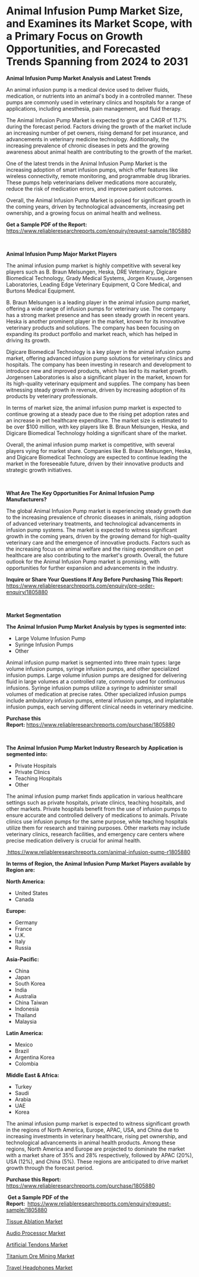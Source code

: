 <p><h1>Animal Infusion Pump Market Size, and Examines its Market Scope, with a Primary Focus on Growth Opportunities, and Forecasted Trends Spanning from 2024 to 2031</h1></p><p><strong>Animal Infusion Pump Market Analysis and Latest Trends</strong></p>
<p><p>An animal infusion pump is a medical device used to deliver fluids, medication, or nutrients into an animal's body in a controlled manner. These pumps are commonly used in veterinary clinics and hospitals for a range of applications, including anesthesia, pain management, and fluid therapy.</p><p>The Animal Infusion Pump Market is expected to grow at a CAGR of 11.7% during the forecast period. Factors driving the growth of the market include an increasing number of pet owners, rising demand for pet insurance, and advancements in veterinary medicine technology. Additionally, the increasing prevalence of chronic diseases in pets and the growing awareness about animal health are contributing to the growth of the market.</p><p>One of the latest trends in the Animal Infusion Pump Market is the increasing adoption of smart infusion pumps, which offer features like wireless connectivity, remote monitoring, and programmable drug libraries. These pumps help veterinarians deliver medications more accurately, reduce the risk of medication errors, and improve patient outcomes.</p><p>Overall, the Animal Infusion Pump Market is poised for significant growth in the coming years, driven by technological advancements, increasing pet ownership, and a growing focus on animal health and wellness.</p></p>
<p><strong>Get a Sample PDF of the Report:&nbsp;</strong> <a href="https://www.reliableresearchreports.com/enquiry/request-sample/1805880">https://www.reliableresearchreports.com/enquiry/request-sample/1805880</a></p>
<p>&nbsp;</p>
<p><strong>Animal Infusion Pump Major Market Players</strong></p>
<p><p>The animal infusion pump market is highly competitive with several key players such as B. Braun Melsungen, Heska, DRE Veterinary, Digicare Biomedical Technology, Grady Medical Systems, Jorgen Kruuse, Jorgensen Laboratories, Leading Edge Veterinary Equipment, Q Core Medical, and Burtons Medical Equipment.</p><p>B. Braun Melsungen is a leading player in the animal infusion pump market, offering a wide range of infusion pumps for veterinary use. The company has a strong market presence and has seen steady growth in recent years. Heska is another prominent player in the market, known for its innovative veterinary products and solutions. The company has been focusing on expanding its product portfolio and market reach, which has helped in driving its growth.</p><p>Digicare Biomedical Technology is a key player in the animal infusion pump market, offering advanced infusion pump solutions for veterinary clinics and hospitals. The company has been investing in research and development to introduce new and improved products, which has led to its market growth. Jorgensen Laboratories is also a significant player in the market, known for its high-quality veterinary equipment and supplies. The company has been witnessing steady growth in revenue, driven by increasing adoption of its products by veterinary professionals.</p><p>In terms of market size, the animal infusion pump market is expected to continue growing at a steady pace due to the rising pet adoption rates and an increase in pet healthcare expenditure. The market size is estimated to be over $100 million, with key players like B. Braun Melsungen, Heska, and Digicare Biomedical Technology holding a significant share of the market.</p><p>Overall, the animal infusion pump market is competitive, with several players vying for market share. Companies like B. Braun Melsungen, Heska, and Digicare Biomedical Technology are expected to continue leading the market in the foreseeable future, driven by their innovative products and strategic growth initiatives.</p></p>
<p>&nbsp;</p>
<p><strong>What Are The Key Opportunities For Animal Infusion Pump Manufacturers?</strong></p>
<p><p>The global Animal Infusion Pump market is experiencing steady growth due to the increasing prevalence of chronic diseases in animals, rising adoption of advanced veterinary treatments, and technological advancements in infusion pump systems. The market is expected to witness significant growth in the coming years, driven by the growing demand for high-quality veterinary care and the emergence of innovative products. Factors such as the increasing focus on animal welfare and the rising expenditure on pet healthcare are also contributing to the market's growth. Overall, the future outlook for the Animal Infusion Pump market is promising, with opportunities for further expansion and advancements in the industry.</p></p>
<p><strong>Inquire or Share Your Questions If Any Before Purchasing This Report:</strong> <a href="https://www.reliableresearchreports.com/enquiry/pre-order-enquiry/1805880">https://www.reliableresearchreports.com/enquiry/pre-order-enquiry/1805880</a></p>
<p>&nbsp;</p>
<p><strong>Market Segmentation</strong></p>
<p><strong>The Animal Infusion Pump Market Analysis by types is segmented into:</strong></p>
<p><ul><li>Large Volume Infusion Pump</li><li>Syringe Infusion Pumps</li><li>Other</li></ul></p>
<p><p>Animal infusion pump market is segmented into three main types: large volume infusion pumps, syringe infusion pumps, and other specialized infusion pumps. Large volume infusion pumps are designed for delivering fluid in large volumes at a controlled rate, commonly used for continuous infusions. Syringe infusion pumps utilize a syringe to administer small volumes of medication at precise rates. Other specialized infusion pumps include ambulatory infusion pumps, enteral infusion pumps, and implantable infusion pumps, each serving different clinical needs in veterinary medicine.</p></p>
<p><strong>Purchase this Report:&nbsp;</strong><a href="https://www.reliableresearchreports.com/purchase/1805880">https://www.reliableresearchreports.com/purchase/1805880</a></p>
<p>&nbsp;</p>
<p><strong>The Animal Infusion Pump Market Industry Research by Application is segmented into:</strong></p>
<p><ul><li>Private Hospitals</li><li>Private Clinics</li><li>Teaching Hospitals</li><li>Other</li></ul></p>
<p><p>The animal infusion pump market finds application in various healthcare settings such as private hospitals, private clinics, teaching hospitals, and other markets. Private hospitals benefit from the use of infusion pumps to ensure accurate and controlled delivery of medications to animals. Private clinics use infusion pumps for the same purpose, while teaching hospitals utilize them for research and training purposes. Other markets may include veterinary clinics, research facilities, and emergency care centers where precise medication delivery is crucial for animal health.</p></p>
<p><a href="https://www.reliableresearchreports.com/animal-infusion-pump-r1805880">&nbsp;https://www.reliableresearchreports.com/animal-infusion-pump-r1805880</a></p>
<p><strong>In terms of Region, the Animal Infusion Pump Market Players available by Region are:</strong></p>
<p>
    <p> <strong> North America: </strong>
        <ul>
            <li>United States</li>
            <li>Canada</li>
        </ul>
        </p> 
    <p> <strong> Europe: </strong>
        <ul>
            <li>Germany</li>
            <li>France</li>
            <li>U.K.</li>
            <li>Italy</li>
            <li>Russia</li>
        </ul>
        </p> 
    <p> <strong> Asia-Pacific: </strong>
        <ul>
            <li>China</li>
            <li>Japan</li>
            <li>South Korea</li>
            <li>India</li>
            <li>Australia</li>
            <li>China Taiwan</li>
            <li>Indonesia</li>
            <li>Thailand</li>
            <li>Malaysia</li>
        </ul>
        </p> 
    <p> <strong> Latin America: </strong>
        <ul>
            <li>Mexico</li>
            <li>Brazil</li>
            <li>Argentina Korea</li>
            <li>Colombia</li>
        </ul>
        </p> 
    <p> <strong> Middle East & Africa: </strong>
        <ul>
            <li>Turkey</li>
            <li>Saudi</li>
            <li>Arabia</li>
            <li>UAE</li>
            <li>Korea</li>
        </ul>
    </p>
    </p>
<p><p>The animal infusion pump market is expected to witness significant growth in the regions of North America, Europe, APAC, USA, and China due to increasing investments in veterinary healthcare, rising pet ownership, and technological advancements in animal health products. Among these regions, North America and Europe are projected to dominate the market with a market share of 35% and 28% respectively, followed by APAC (20%), USA (12%), and China (5%). These regions are anticipated to drive market growth through the forecast period.</p></p>
<p><strong>Purchase this Report: </strong><a href="https://www.reliableresearchreports.com/purchase/1805880">https://www.reliableresearchreports.com/purchase/1805880</a></p>
<p>&nbsp;<strong>Get a Sample PDF of the Report:&nbsp;&nbsp;</strong><a href="https://www.reliableresearchreports.com/enquiry/request-sample/1805880">https://www.reliableresearchreports.com/enquiry/request-sample/1805880</a></p>
<p><strong></strong></p>
<p><p><a href="https://issuu.com/reportprime-2/docs/tissue-ablation-market-size-2030.pptx">Tissue Ablation Market</a></p><p><a href="https://medium.com/@susanwest38/navigating-the-global-audio-processor-market-landscape-trends-forecasts-and-impact-analysis-64700d826b7e">Audio Processor Market</a></p><p><a href="https://github.com/angelajermaine/Market-Research-Report-List-4/blob/main/artificial-tendons-market.md">Artificial Tendons Market</a></p><p><a href="https://issuu.com/reportprime-2/docs/titanium-ore-mining-market-size-2030.pptx">Titanium Ore Mining Market</a></p><p><a href="https://medium.com/@cathymaggio_46644/travel-headphones-market-share-and-new-trends-analysis-by-its-type-application-end-use-and-95a42837243e">Travel Headphones Market</a></p></p>